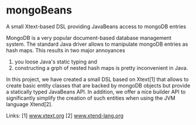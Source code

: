 mongoBeans
==========

A small Xtext-based DSL providing JavaBeans access to mongoDB entries

MongoDB is a very popular document-based database management system. The standard Java driver 
allows to manipulate mongoDB entries as hash maps. This results in two major annoyances
1) you loose Java's static typing and
2) constructing a grph of nested hash maps is pretty inconvenient in Java.

In this project, we have created a small DSL based on Xtext[1] that allows to create basic entity 
classes that are backed by mongoDB objects but provide a statically typed JavaBeans API. In 
addition, we offer a nice builder API to significantly simplify the creation of such entities 
when using the JVM language Xtend[2].

Links:
[1] www.xtext.org
[2] www.xtend-lang.org